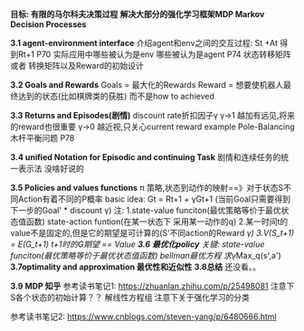 **目标: 有限的马尔科夫决策过程**
**解决大部分的强化学习框架MDP Markov Decision Processes**

**3.1 agent-environment interface**
介绍agent和env之间的交互过程:  St +At 得到Rt+1   P70
实际应用中哪些被认为是env  哪些被认为是agent P74
状态转移矩阵 或者 转换矩阵以及Reward的初始设计

**3.2 Goals and Rewards**
Goals = 最大化的Rewards
Reward = 想要使机器人最终达到的状态(比如棋牌类的获胜) 而不是how to achieved

**3.3  Returns and Episodes(剧情)**
discount rate折扣因子γ
γ->1  越加有远见,将来的reward也很重要
γ->0  越近视,只关心current reward
example Pole-Balancing 木杆平衡问题  P78

**3.4 unified Notation for Episodic and continuing Task**
剧情和连续任务的统一表示法  没啥好说的

**3.5 Policies and values functions**
π  策略,状态到动作的映射==》对于状态S不同Action有着不同的P概率
basic idea: 
Gt = Rt+1 + γGt+1    (当前Goal只需要得到下一步的Goal' * discount γ)
注:
1.state-value funciton(最优策略等价于最优状态值函数)  state-action funtion(在某一状态下 采用某一动作的q)
2.某一时间t的value不是固定的,但是它的期望是可计算的(S'不同action的Reward *γ)
3.V(S_t+1) = E(G_t+1)  t+1时的G期望 == Value
**3.6 最优化policy**
关键:
state-value funciton(最优策略等价于最优状态值函数)
bellman最优方程  求γ*Max_q(s',a')
**3.7optimality and approximation 最优性和近似性**
**3.8总结**
 还没看。。
 
 **3.9  MDP 知乎**
 参考读书笔记1:
 https://zhuanlan.zhihu.com/p/25498081
 注意下S各个状态的初始计算？？   解线性方程组
 注意下关于强化学习的分类
 
 参考读书笔记2:
 https://www.cnblogs.com/steven-yang/p/6480666.html
